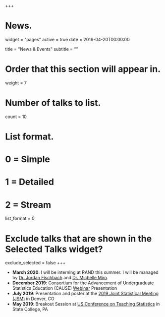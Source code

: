 +++
# News.
widget = "pages"
active = true
date = 2016-04-20T00:00:00

title = "News & Events"
subtitle = ""

# Order that this section will appear in.
weight = 7

# Number of talks to list.
count = 10

# List format.
#   0 = Simple
#   1 = Detailed
#   2 = Stream
list_format = 0

# Exclude talks that are shown in the Selected Talks widget?
exclude_selected = false
+++
* <b>March 2020</b>: I will be interning at RAND this summer. I will be managed by [Dr. Jordan Fischbach](https://www.rand.org/about/people/f/fischbach_jordan.html) and [Dr. Michelle Miro](https://www.rand.org/about/people/m/miro_michelle_e.html).
* <b>December 2019</b>: Consortium for the Advancement of Undergraduate Statistics Education (CAUSE) [Webinar](https://www.causeweb.org/cause/webinar/teaching/2019-12) Presentation
* <b>July 2019</b>: Presentation and poster at the [2019 Joint Statistical Meeting (JSM)](https://ww2.amstat.org/meetings/jsm/2019/) in Denver, CO
* <b>May 2019</b>: Breakout Session at [US Conference on Teaching Statistics](https://www.causeweb.org/cause/uscots/uscots19) in State College, PA
